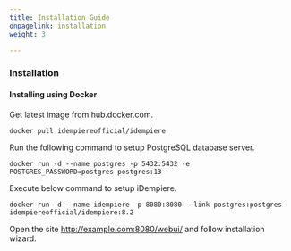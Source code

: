```yaml
---
title: Installation Guide
onpagelink: installation
weight: 3

---
```


### **Installation**

#### Installing using Docker

Get latest image from hub.docker.com.

 ```
docker pull idempiereofficial/idempiere
```

Run the following command to setup PostgreSQL database server.

 ```
docker run -d --name postgres -p 5432:5432 -e POSTGRES_PASSWORD=postgres postgres:13
```

Execute below command to setup iDempiere.

 ```
docker run -d --name idempiere -p 8080:8080 --link postgres:postgres idempiereofficial/idempiere:8.2
```

Open the site http://example.com:8080/webui/ and follow installation wizard.
